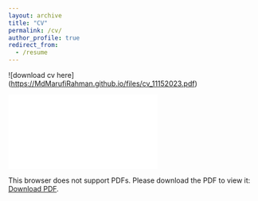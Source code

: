 ```yaml
---
layout: archive
title: "CV"
permalink: /cv/
author_profile: true
redirect_from:
  - /resume
---
```


![download cv here] (https://MdMarufiRahman.github.io/files/cv_11152023.pdf)

<object data="files/cv_11152023.pdf" type="application/pdf" width="700px" height="700px">
    <embed src="files/cv_11152023.pdf">
        <p>This browser does not support PDFs. Please download the PDF to view it: <a href="files/cv_11152023.pdf">Download PDF</a>.</p>
    </embed>
</object>
